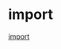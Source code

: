 # import

[import](https://developer.mozilla.org/en-US/docs/Web/JavaScript/Reference/Statements/import)